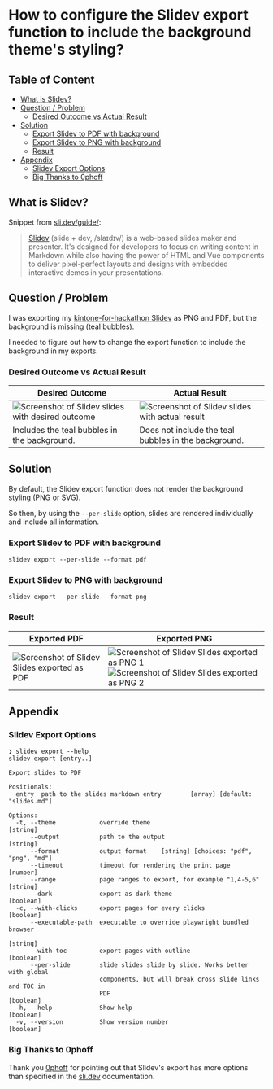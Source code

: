 # How to configure the Slidev export function to include the background theme's styling?


## Table of Content <!-- omit in toc -->

* [What is Slidev?](#what-is-slidev)
* [Question / Problem](#question--problem)
  * [Desired Outcome vs Actual Result](#desired-outcome-vs-actual-result)
* [Solution](#solution)
  * [Export Slidev to PDF with background](#export-slidev-to-pdf-with-background)
  * [Export Slidev to PNG with background](#export-slidev-to-png-with-background)
  * [Result](#result)
* [Appendix](#appendix)
  * [Slidev Export Options](#slidev-export-options)
  * [Big Thanks to 0phoff](#big-thanks-to-0phoff)


## What is Slidev?

Snippet from [sli.dev/guide/](https://sli.dev/guide/):  

> [Slidev](https://sli.dev/) (slide + dev, /slaɪdɪv/) is a web-based slides maker and presenter. It's designed for developers to focus on writing content in Markdown while also having the power of HTML and Vue components to deliver pixel-perfect layouts and designs with embedded interactive demos in your presentations.


## Question / Problem

I was exporting my [kintone-for-hackathon Slidev](https://github.com/ahandsel/kintone-for-hackathon/) as PNG and PDF, but the background is missing (teal bubbles).

I needed to figure out how to change the export function to include the background in my exports.


### Desired Outcome vs Actual Result

| Desired Outcome                                                                                                                        | Actual Result                                                                                                                        |
| -------------------------------------------------------------------------------------------------------------------------------------- | ------------------------------------------------------------------------------------------------------------------------------------ |
| ![Screenshot of Slidev slides with desired outcome](https://dev-to-uploads.s3.amazonaws.com/uploads/articles/j0gvzbxdsxujco71cjlv.png) | ![Screenshot of Slidev slides with actual result](https://dev-to-uploads.s3.amazonaws.com/uploads/articles/9beyvgkijv0yh6nio3ln.png) |
| Includes the teal bubbles in the background.                                                                                           | Does not include the teal bubbles in the background.                                                                                 |


## Solution

By default, the Slidev export function does not render the background styling (PNG or SVG).

So then, by using the `--per-slide` option, slides are rendered individually and include all information.


### Export Slidev to PDF with background

```shell
slidev export --per-slide --format pdf
```


### Export Slidev to PNG with background

```shell
slidev export --per-slide --format png
```


### Result

| Exported PDF                                                                                                                      | Exported PNG                                                                                                                                                                                                                                                            |
| --------------------------------------------------------------------------------------------------------------------------------- | ----------------------------------------------------------------------------------------------------------------------------------------------------------------------------------------------------------------------------------------------------------------------- |
| ![Screenshot of Slidev Slides exported as PDF](https://dev-to-uploads.s3.amazonaws.com/uploads/articles/yki7cp2ejzh2kajfna4w.png) | ![Screenshot of Slidev Slides exported as PNG 1](https://dev-to-uploads.s3.amazonaws.com/uploads/articles/g10c5eseet1h6qkhytcb.png) ![Screenshot of Slidev Slides exported as PNG 2](https://dev-to-uploads.s3.amazonaws.com/uploads/articles/hk7h42lpwo0gt44fna1s.png) |


## Appendix


### Slidev Export Options

```shell
❯ slidev export --help
slidev export [entry..]

Export slides to PDF

Positionals:
  entry  path to the slides markdown entry        [array] [default: "slides.md"]

Options:
  -t, --theme            override theme                                 [string]
      --output           path to the output                             [string]
      --format           output format    [string] [choices: "pdf", "png", "md"]
      --timeout          timeout for rendering the print page           [number]
      --range            page ranges to export, for example "1,4-5,6"   [string]
      --dark             export as dark theme                          [boolean]
  -c, --with-clicks      export pages for every clicks                 [boolean]
      --executable-path  executable to override playwright bundled browser
                                                                        [string]
      --with-toc         export pages with outline                     [boolean]
      --per-slide        slide slides slide by slide. Works better with global
                         components, but will break cross slide links and TOC in
                         PDF                                           [boolean]
  -h, --help             Show help                                     [boolean]
  -v, --version          Show version number                           [boolean]
```


### Big Thanks to 0phoff

Thank you [0phoff](https://github.com/0phoff) for pointing out that Slidev's export has more options than specified in the [sli.dev](https://sli.dev/) documentation.
